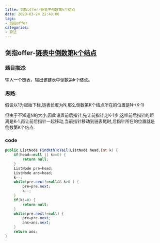 ```yaml
---
title: 剑指offer-链表中倒数第k个结点
date: 2020-03-24 22:40:00
tags:
- 剑指offer
categories: 
- 算法
---
```


## 剑指offer-[链表中倒数第k个结点](https://www.nowcoder.com/practice/529d3ae5a407492994ad2a246518148a?tpId=13&tqId=11167&tPage=1&rp=1&ru=/ta/coding-interviews&qru=/ta/coding-interviews/question-ranking)

### 题目描述:

输入一个链表，输出该链表中倒数第k个结点。

<!--more-->

### 思路:

​	假设以1为起始下标,链表长度为N,那么倒数第K个结点所在的位置是N-(K-1)

​	但由于不知道N的大小,因此设置前后指针,先让前指针走K-1步,这样前后指针的距离是K-1,再让前后指针一起移动,当前指针移动到链表尾时,后指针所在的位置就是倒数第K个结点.

### code

```java
public ListNode FindKthToTail(ListNode head,int k) {
    if(head==null || k==0) {
        return null;
    }
    ListNode pre=head;
    ListNode ans=head;
    k--;
    while(pre.next!=null&& k>0 ) {
        pre=pre.next;
        k--;
    }
    if(k!=0) {
        return null;
    }
    while(pre.next!=null) {
        pre=pre.next;
        ans=ans.next;
    }
    return ans;
}
```


